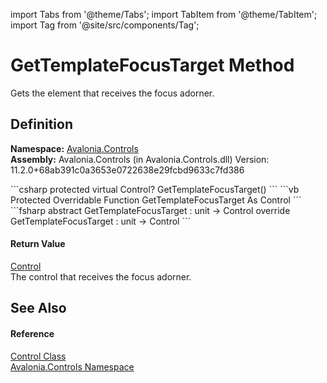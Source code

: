 import Tabs from '@theme/Tabs'; 
import TabItem from '@theme/TabItem'; 
import Tag from '@site/src/components/Tag'; 

# GetTemplateFocusTarget Method


Gets the element that receives the focus adorner.



## Definition
**Namespace:** <a href="N_Avalonia_Controls">Avalonia.Controls</a>  
**Assembly:** Avalonia.Controls (in Avalonia.Controls.dll) Version: 11.2.0+68ab391c0a3653e0722638e29fcbd9633c7fd386

<Tabs groupId="api-code-preview">
<TabItem value="csharp" label="C#">
```csharp
protected virtual Control? GetTemplateFocusTarget()
```
</TabItem>
<TabItem value="vb" label="VB">
```vb
Protected Overridable Function GetTemplateFocusTarget As Control
```
</TabItem>
<TabItem value="fsharp" label="F#">
```fsharp
abstract GetTemplateFocusTarget : unit -> Control 
override GetTemplateFocusTarget : unit -> Control 
```
</TabItem>
</Tabs>



#### Return Value
<a href="T_Avalonia_Controls_Control">Control</a>  
The control that receives the focus adorner.

## See Also


#### Reference
<a href="T_Avalonia_Controls_Control">Control Class</a>  
<a href="N_Avalonia_Controls">Avalonia.Controls Namespace</a>  

